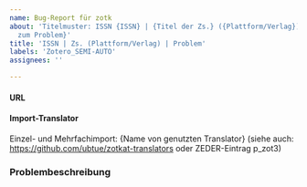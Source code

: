 ```yaml
---
name: Bug-Report für zotk
about: 'Titelmuster: ISSN {ISSN} | {Titel der Zs.} ({Plattform/Verlag}) | {Schlagwörter
  zum Problem}'
title: 'ISSN | Zs. (Plattform/Verlag) | Problem'
labels: 'Zotero_SEMI-AUTO'
assignees: ''

---
```


#### URL

  
#### Import-Translator
Einzel- und Mehrfachimport:
{Name von genutzten Translator}
(siehe auch: https://github.com/ubtue/zotkat-translators oder ZEDER-Eintrag p_zot3)

  
### Problembeschreibung
